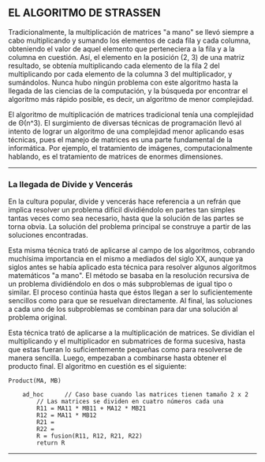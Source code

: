 ## EL ALGORITMO DE STRASSEN

Tradicionalmente, la multiplicación de matrices "a mano" se llevó siempre a cabo multiplicando y sumando los elementos de cada fila y cada columna, obteniendo el valor de aquel elemento que perteneciera a la fila y a la columna en cuestión. Así, el elemento en la posición (2, 3) de una matriz resultado, se obtenía multiplicando cada elemento de la fila 2 del multiplicando por cada elemento de la columna 3 del multiplicador, y sumándolos. Nunca hubo ningún problema con este algoritmo hasta la llegada de las ciencias de la computación, y la búsqueda por encontrar el algoritmo más rápido posible, es decir, un algoritmo de menor complejidad.

El algoritmo de multiplicación de matrices tradicional tenía una complejidad de Θ(n^3). El surgimiento de diversas técnicas de programación llevó al intento de lograr un algoritmo de una complejidad menor aplicando esas técnicas, pues el manejo de matrices es una parte fundamental de la informática. Por ejemplo, el tratamiento de imágenes, computacionalmente hablando, es el tratamiento de matrices de enormes dimensiones. 

---

### La llegada de Divide y Vencerás

En la cultura popular, divide y vencerás hace referencia a un refrán que implica resolver un problema difícil dividiéndolo en partes tan simples tantas veces como sea necesario, hasta que la solución de las partes se torna obvia. La solución del problema principal se construye a partir de las soluciones encontradas. 

Esta misma técnica trató de aplicarse al campo de los algoritmos, cobrando muchísima importancia en el mismo a mediados del siglo XX, aunque ya siglos antes se había aplicado esta técnica para resolver algunos algoritmos matemáticos "a mano". El método se basaba en la resolución recursiva de un problema dividiéndolo en dos o más subproblemas de igual tipo o similar. El proceso continúa hasta que éstos llegan a ser lo suficientemente sencillos como para que se resuelvan directamente. Al final, las soluciones a cada uno de los subproblemas se combinan para dar una solución al problema original.

Esta técnica trató de aplicarse a la multiplicación de matrices. Se dividían el multiplicando y el multiplicador en submatrices de forma sucesiva, hasta que estas fueran lo suficientemente pequeñas como para resolverse de manera sencilla. Luego, empezaban a combinarse hasta obtener el producto final. El algoritmo en cuestión es el siguiente:

```
Product(MA, MB)
	
	ad_hoc 		// Caso base cuando las matrices tienen tamaño 2 x 2
		// Las matrices se dividen en cuatro números cada una
		R11 = MA11 * MB11 + MA12 * MB21
		R12 = MA11 * MB12
		R21 = 
		R22 =
		R = fusion(R11, R12, R21, R22)
		return R
```





































---